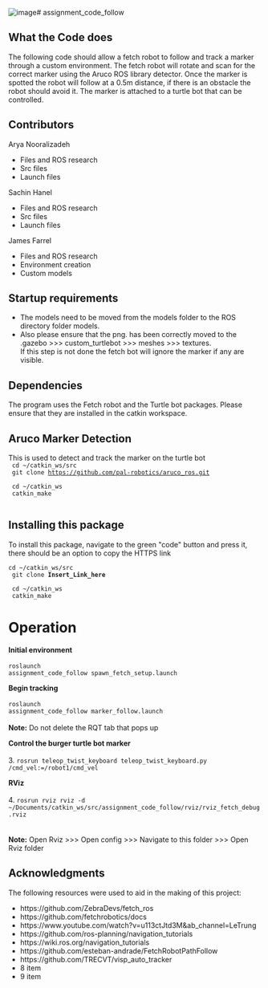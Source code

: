 ![image](https://github.com/sachinhanelUTS/assignment_code_follow/assets/64720029/81b1c670-b0da-4b13-81cd-4a04ccbf2d84)# assignment_code_follow
## What the Code does
The following code should allow a fetch robot to follow and track a marker through a custom environment. The fetch robot will rotate and scan for the correct marker using the Aruco ROS library detector.
Once the marker is spotted the robot will follow at a 0.5m distance, if there is an obstacle the robot should avoid it. The marker is attached to a turtle bot that can be controlled. </br>

## Contributors
Arya Nooralizadeh </br>
- Files and ROS research </br>
- Src files </br>
- Launch files </br>

Sachin Hanel </br>
- Files and ROS research </br>
- Src files </br>
- Launch files </br>

James Farrel </br>
- Files and ROS research </br>
- Environment creation </br>
- Custom models </br>

## Startup requirements
- The models need to be moved from the models folder to the ROS directory folder models. </br>
- Also please ensure that the png. has been correctly moved to the .gazebo >>> custom_turtlebot >>> meshes >>> textures. </br>
If this step is not done the fetch bot will ignore the marker if any are visible. </br>

## Dependencies
The program uses the Fetch robot and the Turtle bot packages. Please ensure that they are installed in the catkin workspace. 

## Aruco Marker Detection
This is used to detect and track the marker on the turtle bot </br>
<code>
cd ~/catkin_ws/src </br>
git clone https://github.com/pal-robotics/aruco_ros.git </br>
cd ~/catkin_ws </br>
catkin_make </br>
</code>

## Installing this package
To install this package, navigate to the green "code" button and press it, there should be an option to copy the HTTPS link </br>
<code>
cd ~/catkin_ws/src </br>
git clone **Insert_Link_here** </br>
cd ~/catkin_ws </br>
catkin_make
</code>

# Operation
**Initial environment** </br>
</br>
<code>roslaunch assignment_code_follow spawn_fetch_setup.launch</code> </br>
   
**Begin tracking** </br>
</br>
<code>roslaunch assignment_code_follow marker_follow.launch </code></br>
</br>**Note:** Do not delete the RQT tab that pops up </br>

**Control the burger turtle bot marker** </br>
</br>
3. <code>rosrun teleop_twist_keyboard teleop_twist_keyboard.py /cmd_vel:=/robot1/cmd_vel</code> </br>

**RViz** </br>
</br>
4. <code>rosrun rviz rviz -d ~/Documents/catkin_ws/src/assignment_code_follow/rviz/rviz_fetch_debug.rviz
</code> </br></br>
**Note:** Open Rviz >>> Open config >>> Navigate to this folder >>> Open Rviz folder</br>

## **Acknowledgments**
The following resources were used to aid in the making of this project: </br>
<ul>
  <li>https://github.com/ZebraDevs/fetch_ros</li>
  <li>https://github.com/fetchrobotics/docs</li>
  <li>https://www.youtube.com/watch?v=u113ctJtd3M&ab_channel=LeTrung</li>
  <li>https://github.com/ros-planning/navigation_tutorials</li>
	<li>https://wiki.ros.org/navigation_tutorials</li>
	<li>https://github.com/esteban-andrade/FetchRobotPathFollow</li>
	<li>https://github.com/TRECVT/visp_auto_tracker</li>
	<li>8 item</li>
	<li>9 item</li>
</ul>

